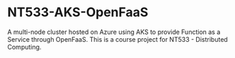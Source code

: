# NT533-AKS-OpenFaaS
A multi-node cluster hosted on Azure using AKS to provide Function as a Service through OpenFaaS. This is a course project for NT533 - Distributed Computing.
